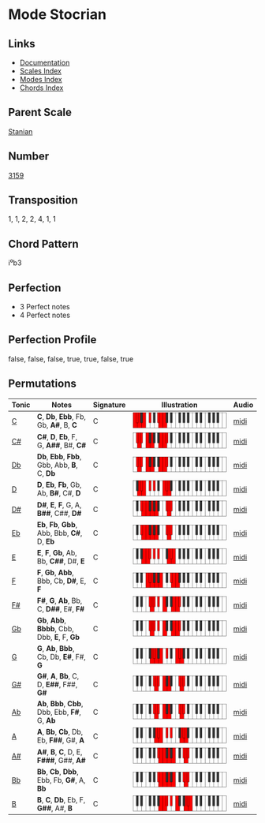 # Mode Stocrian

## Links

- [Documentation](README.md)
- [Scales Index](Scales.md)
- [Modes Index](Modes.md)
- [Chords Index](Chords.md)

## Parent Scale

[Stanian](ScaleStanian.md)

## Number

[3159](https://ianring.com/musictheory/scales/3159)

## Transposition

1, 1, 2, 2, 4, 1, 1

## Chord Pattern

i⁰b3

## Perfection

- 3 Perfect notes
- 4 Perfect notes

## Perfection Profile

false, false, false, true, true, false, true

## Permutations

| Tonic | Notes | Signature | Illustration | Audio |
|-------|-------|-----------|--------------|-------|
| [C](ModeCNaturalStocrian.md) | **C**, **Db**, **Ebb**, Fb, Gb, **A#**, B, **C** | C | ![CNaturalStocrian](ModeCNaturalStocrian.png) | [midi](https://github.com/edipermadi/music/blob/main/docs/ModeCNaturalStocrian.mid?raw=true) |
| [C#](ModeCSharpStocrian.md) | **C#**, **D**, **Eb**, F, G, **A##**, B#, **C#** | C | ![CSharpStocrian](ModeCSharpStocrian.png) | [midi](https://github.com/edipermadi/music/blob/main/docs/ModeCSharpStocrian.mid?raw=true) |
| [Db](ModeDFlatStocrian.md) | **Db**, **Ebb**, **Fbb**, Gbb, Abb, **B**, C, **Db** | C | ![DFlatStocrian](ModeDFlatStocrian.png) | [midi](https://github.com/edipermadi/music/blob/main/docs/ModeDFlatStocrian.mid?raw=true) |
| [D](ModeDNaturalStocrian.md) | **D**, **Eb**, **Fb**, Gb, Ab, **B#**, C#, **D** | C | ![DNaturalStocrian](ModeDNaturalStocrian.png) | [midi](https://github.com/edipermadi/music/blob/main/docs/ModeDNaturalStocrian.mid?raw=true) |
| [D#](ModeDSharpStocrian.md) | **D#**, **E**, **F**, G, A, **B##**, C##, **D#** | C | ![DSharpStocrian](ModeDSharpStocrian.png) | [midi](https://github.com/edipermadi/music/blob/main/docs/ModeDSharpStocrian.mid?raw=true) |
| [Eb](ModeEFlatStocrian.md) | **Eb**, **Fb**, **Gbb**, Abb, Bbb, **C#**, D, **Eb** | C | ![EFlatStocrian](ModeEFlatStocrian.png) | [midi](https://github.com/edipermadi/music/blob/main/docs/ModeEFlatStocrian.mid?raw=true) |
| [E](ModeENaturalStocrian.md) | **E**, **F**, **Gb**, Ab, Bb, **C##**, D#, **E** | C | ![ENaturalStocrian](ModeENaturalStocrian.png) | [midi](https://github.com/edipermadi/music/blob/main/docs/ModeENaturalStocrian.mid?raw=true) |
| [F](ModeFNaturalStocrian.md) | **F**, **Gb**, **Abb**, Bbb, Cb, **D#**, E, **F** | C | ![FNaturalStocrian](ModeFNaturalStocrian.png) | [midi](https://github.com/edipermadi/music/blob/main/docs/ModeFNaturalStocrian.mid?raw=true) |
| [F#](ModeFSharpStocrian.md) | **F#**, **G**, **Ab**, Bb, C, **D##**, E#, **F#** | C | ![FSharpStocrian](ModeFSharpStocrian.png) | [midi](https://github.com/edipermadi/music/blob/main/docs/ModeFSharpStocrian.mid?raw=true) |
| [Gb](ModeGFlatStocrian.md) | **Gb**, **Abb**, **Bbbb**, Cbb, Dbb, **E**, F, **Gb** | C | ![GFlatStocrian](ModeGFlatStocrian.png) | [midi](https://github.com/edipermadi/music/blob/main/docs/ModeGFlatStocrian.mid?raw=true) |
| [G](ModeGNaturalStocrian.md) | **G**, **Ab**, **Bbb**, Cb, Db, **E#**, F#, **G** | C | ![GNaturalStocrian](ModeGNaturalStocrian.png) | [midi](https://github.com/edipermadi/music/blob/main/docs/ModeGNaturalStocrian.mid?raw=true) |
| [G#](ModeGSharpStocrian.md) | **G#**, **A**, **Bb**, C, D, **E##**, F##, **G#** | C | ![GSharpStocrian](ModeGSharpStocrian.png) | [midi](https://github.com/edipermadi/music/blob/main/docs/ModeGSharpStocrian.mid?raw=true) |
| [Ab](ModeAFlatStocrian.md) | **Ab**, **Bbb**, **Cbb**, Dbb, Ebb, **F#**, G, **Ab** | C | ![AFlatStocrian](ModeAFlatStocrian.png) | [midi](https://github.com/edipermadi/music/blob/main/docs/ModeAFlatStocrian.mid?raw=true) |
| [A](ModeANaturalStocrian.md) | **A**, **Bb**, **Cb**, Db, Eb, **F##**, G#, **A** | C | ![ANaturalStocrian](ModeANaturalStocrian.png) | [midi](https://github.com/edipermadi/music/blob/main/docs/ModeANaturalStocrian.mid?raw=true) |
| [A#](ModeASharpStocrian.md) | **A#**, **B**, **C**, D, E, **F###**, G##, **A#** | C | ![ASharpStocrian](ModeASharpStocrian.png) | [midi](https://github.com/edipermadi/music/blob/main/docs/ModeASharpStocrian.mid?raw=true) |
| [Bb](ModeBFlatStocrian.md) | **Bb**, **Cb**, **Dbb**, Ebb, Fb, **G#**, A, **Bb** | C | ![BFlatStocrian](ModeBFlatStocrian.png) | [midi](https://github.com/edipermadi/music/blob/main/docs/ModeBFlatStocrian.mid?raw=true) |
| [B](ModeBNaturalStocrian.md) | **B**, **C**, **Db**, Eb, F, **G##**, A#, **B** | C | ![BNaturalStocrian](ModeBNaturalStocrian.png) | [midi](https://github.com/edipermadi/music/blob/main/docs/ModeBNaturalStocrian.mid?raw=true) |
